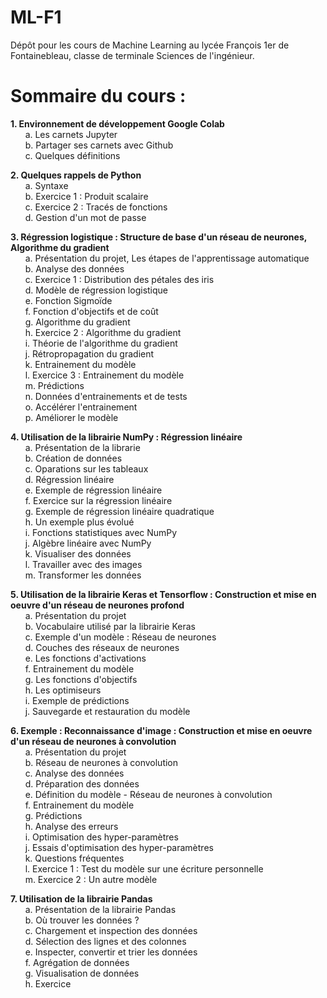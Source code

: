 # ML-F1
Dépôt pour les cours de Machine Learning au lycée François 1er de Fontainebleau, classe de terminale Sciences de l'ingénieur.

Sommaire du cours :
===================

**1. Environnement de développement Google Colab**    
    &nbsp;&nbsp;&nbsp;&nbsp;&nbsp;&nbsp;a. Les carnets Jupyter  
    &nbsp;&nbsp;&nbsp;&nbsp;&nbsp;&nbsp;b. Partager ses carnets avec Github  
    &nbsp;&nbsp;&nbsp;&nbsp;&nbsp;&nbsp;c. Quelques définitions    
    
**2. Quelques rappels de Python**    
    &nbsp;&nbsp;&nbsp;&nbsp;&nbsp;&nbsp;a. Syntaxe  
    &nbsp;&nbsp;&nbsp;&nbsp;&nbsp;&nbsp;b. Exercice 1 : Produit scalaire  
    &nbsp;&nbsp;&nbsp;&nbsp;&nbsp;&nbsp;c. Exercice 2 : Tracés de fonctions  
    &nbsp;&nbsp;&nbsp;&nbsp;&nbsp;&nbsp;d. Gestion d'un mot de passe    
    
**3. Régression logistique : Structure de base d'un réseau de neurones, Algorithme du gradient**    
    &nbsp;&nbsp;&nbsp;&nbsp;&nbsp;&nbsp;a. Présentation du projet, Les étapes de l'apprentissage automatique  
    &nbsp;&nbsp;&nbsp;&nbsp;&nbsp;&nbsp;b. Analyse des données  
    &nbsp;&nbsp;&nbsp;&nbsp;&nbsp;&nbsp;c. Exercice 1 : Distribution des pétales des iris  
    &nbsp;&nbsp;&nbsp;&nbsp;&nbsp;&nbsp;d. Modèle de régression logistique  
    &nbsp;&nbsp;&nbsp;&nbsp;&nbsp;&nbsp;e. Fonction Sigmoïde  
    &nbsp;&nbsp;&nbsp;&nbsp;&nbsp;&nbsp;f. Fonction d'objectifs et de coût  
    &nbsp;&nbsp;&nbsp;&nbsp;&nbsp;&nbsp;g. Algorithme du gradient  
    &nbsp;&nbsp;&nbsp;&nbsp;&nbsp;&nbsp;h. Exercice 2 : Algorithme du gradient  
    &nbsp;&nbsp;&nbsp;&nbsp;&nbsp;&nbsp;i. Théorie de l'algorithme du gradient  
    &nbsp;&nbsp;&nbsp;&nbsp;&nbsp;&nbsp;j. Rétropropagation du gradient  
    &nbsp;&nbsp;&nbsp;&nbsp;&nbsp;&nbsp;k. Entrainement du modèle  
    &nbsp;&nbsp;&nbsp;&nbsp;&nbsp;&nbsp;l. Exercice 3 : Entrainement du modèle  
    &nbsp;&nbsp;&nbsp;&nbsp;&nbsp;&nbsp;m. Prédictions  
    &nbsp;&nbsp;&nbsp;&nbsp;&nbsp;&nbsp;n. Données d'entrainements et de tests  
    &nbsp;&nbsp;&nbsp;&nbsp;&nbsp;&nbsp;o. Accélérer l'entrainement  
    &nbsp;&nbsp;&nbsp;&nbsp;&nbsp;&nbsp;p. Améliorer le modèle    
    
**4. Utilisation de la librairie NumPy : Régression linéaire**    
    &nbsp;&nbsp;&nbsp;&nbsp;&nbsp;&nbsp;a. Présentation de la librarie  
    &nbsp;&nbsp;&nbsp;&nbsp;&nbsp;&nbsp;b. Création de données  
    &nbsp;&nbsp;&nbsp;&nbsp;&nbsp;&nbsp;c. Oparations sur les tableaux  
    &nbsp;&nbsp;&nbsp;&nbsp;&nbsp;&nbsp;d. Régression linéaire  
    &nbsp;&nbsp;&nbsp;&nbsp;&nbsp;&nbsp;e. Exemple de régression linéaire  
    &nbsp;&nbsp;&nbsp;&nbsp;&nbsp;&nbsp;f. Exercice sur la régression linéaire  
    &nbsp;&nbsp;&nbsp;&nbsp;&nbsp;&nbsp;g. Exemple de régression linéaire quadratique  
    &nbsp;&nbsp;&nbsp;&nbsp;&nbsp;&nbsp;h. Un exemple plus évolué  
    &nbsp;&nbsp;&nbsp;&nbsp;&nbsp;&nbsp;i. Fonctions statistiques avec NumPy  
    &nbsp;&nbsp;&nbsp;&nbsp;&nbsp;&nbsp;j. Algèbre linéaire avec NumPy  
    &nbsp;&nbsp;&nbsp;&nbsp;&nbsp;&nbsp;k. Visualiser des données  
    &nbsp;&nbsp;&nbsp;&nbsp;&nbsp;&nbsp;l. Travailler avec des images  
    &nbsp;&nbsp;&nbsp;&nbsp;&nbsp;&nbsp;m. Transformer les données    
    
**5. Utilisation de la librairie Keras et Tensorflow : Construction et mise en oeuvre d'un réseau de neurones profond**    
    &nbsp;&nbsp;&nbsp;&nbsp;&nbsp;&nbsp;a. Présentation du projet  
    &nbsp;&nbsp;&nbsp;&nbsp;&nbsp;&nbsp;b. Vocabulaire utilisé par la librairie Keras  
    &nbsp;&nbsp;&nbsp;&nbsp;&nbsp;&nbsp;c. Exemple d'un modèle : Réseau de neurones  
    &nbsp;&nbsp;&nbsp;&nbsp;&nbsp;&nbsp;d. Couches des réseaux de neurones  
    &nbsp;&nbsp;&nbsp;&nbsp;&nbsp;&nbsp;e. Les fonctions d'activations  
    &nbsp;&nbsp;&nbsp;&nbsp;&nbsp;&nbsp;f. Entrainement du modèle  
    &nbsp;&nbsp;&nbsp;&nbsp;&nbsp;&nbsp;g. Les fonctions d'objectifs  
    &nbsp;&nbsp;&nbsp;&nbsp;&nbsp;&nbsp;h. Les optimiseurs  
    &nbsp;&nbsp;&nbsp;&nbsp;&nbsp;&nbsp;i. Exemple de prédictions  
    &nbsp;&nbsp;&nbsp;&nbsp;&nbsp;&nbsp;j. Sauvegarde et restauration du modèle    
    
**6. Exemple : Reconnaissance d'image : Construction et mise en oeuvre d'un réseau de neurones à convolution**  
    &nbsp;&nbsp;&nbsp;&nbsp;&nbsp;&nbsp;a. Présentation du projet  
    &nbsp;&nbsp;&nbsp;&nbsp;&nbsp;&nbsp;b. Réseau de neurones à convolution  
    &nbsp;&nbsp;&nbsp;&nbsp;&nbsp;&nbsp;c. Analyse des données  
    &nbsp;&nbsp;&nbsp;&nbsp;&nbsp;&nbsp;d. Préparation des données  
    &nbsp;&nbsp;&nbsp;&nbsp;&nbsp;&nbsp;e. Définition du modèle - Réseau de neurones à convolution  
    &nbsp;&nbsp;&nbsp;&nbsp;&nbsp;&nbsp;f. Entrainement du modèle  
    &nbsp;&nbsp;&nbsp;&nbsp;&nbsp;&nbsp;g. Prédictions  
    &nbsp;&nbsp;&nbsp;&nbsp;&nbsp;&nbsp;h. Analyse des erreurs  
    &nbsp;&nbsp;&nbsp;&nbsp;&nbsp;&nbsp;i. Optimisation des hyper-paramètres  
    &nbsp;&nbsp;&nbsp;&nbsp;&nbsp;&nbsp;j. Essais d'optimisation des hyper-paramètres  
    &nbsp;&nbsp;&nbsp;&nbsp;&nbsp;&nbsp;k. Questions fréquentes  
    &nbsp;&nbsp;&nbsp;&nbsp;&nbsp;&nbsp;l. Exercice 1 : Test du modèle sur une écriture personnelle  
    &nbsp;&nbsp;&nbsp;&nbsp;&nbsp;&nbsp;m. Exercice 2 : Un autre modèle  
    
**7. Utilisation de la librairie Pandas**  
    &nbsp;&nbsp;&nbsp;&nbsp;&nbsp;&nbsp;a. Présentation de la librairie Pandas  
    &nbsp;&nbsp;&nbsp;&nbsp;&nbsp;&nbsp;b. Où trouver les données ?  
    &nbsp;&nbsp;&nbsp;&nbsp;&nbsp;&nbsp;c. Chargement et inspection des données  
    &nbsp;&nbsp;&nbsp;&nbsp;&nbsp;&nbsp;d. Sélection des lignes et des colonnes  
    &nbsp;&nbsp;&nbsp;&nbsp;&nbsp;&nbsp;e. Inspecter, convertir et trier les données  
    &nbsp;&nbsp;&nbsp;&nbsp;&nbsp;&nbsp;f. Agrégation de données  
    &nbsp;&nbsp;&nbsp;&nbsp;&nbsp;&nbsp;g. Visualisation de données  
    &nbsp;&nbsp;&nbsp;&nbsp;&nbsp;&nbsp;h. Exercice  
